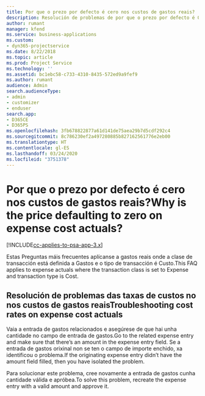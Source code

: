 ```yaml
---
title: Por que o prezo por defecto é cero nos custos de gastos reais?
description: Resolución de problemas de por que o prezo por defecto é 0 nos custos de gastos reais.
author: rumant
manager: kfend
ms.service: business-applications
ms.custom:
- dyn365-projectservice
ms.date: 8/22/2018
ms.topic: article
ms.prod: Project Service
ms.technology: ''
ms.assetid: bc1ebc58-c733-4310-8435-572ed9a9fef9
ms.author: rumant
audience: Admin
search.audienceType:
- admin
- customizer
- enduser
search.app:
- D365CE
- D365PS
ms.openlocfilehash: 3fb678822877a61d141de75aea29b7d5cdf292c4
ms.sourcegitcommit: 8c786230ef2a497280885b827162561776e2eb00
ms.translationtype: HT
ms.contentlocale: gl-ES
ms.lasthandoff: 03/24/2020
ms.locfileid: "3751378"
---
```

# <a name="why-is-the-price-defaulting-to-zero-on-expense-cost-actuals"></a><span data-ttu-id="2415c-103">Por que o prezo por defecto é cero nos custos de gastos reais?</span><span class="sxs-lookup"><span data-stu-id="2415c-103">Why is the price defaulting to zero on expense cost actuals?</span></span>

[!INCLUDE[cc-applies-to-psa-app-3.x](../includes/cc-applies-to-psa-app-3x.md)]

<span data-ttu-id="2415c-104">Estas Preguntas máis frecuentes aplícanse a gastos reais onde a clase de transacción está definida a Gastos e o tipo de transacción é Custo.</span><span class="sxs-lookup"><span data-stu-id="2415c-104">This FAQ applies to expense actuals where the transaction class is set to Expense and transaction type is Cost.</span></span>

## <a name="troubleshooting-cost-rates-on-expense-cost-actuals"></a><span data-ttu-id="2415c-105">Resolución de problemas das taxas de custos no nos custos de gastos reais</span><span class="sxs-lookup"><span data-stu-id="2415c-105">Troubleshooting cost rates on expense cost actuals</span></span>

<span data-ttu-id="2415c-106">Vaia a entrada de gastos relacionados e asegúrese de que hai unha cantidade no campo de entrada de gastos.</span><span class="sxs-lookup"><span data-stu-id="2415c-106">Go to the related expense entry and make sure that there’s an amount in the expense entry field.</span></span> <span data-ttu-id="2415c-107">Se a entrada de gastos orixinal non se ten o campo de importe enchido, xa identificou o problema.</span><span class="sxs-lookup"><span data-stu-id="2415c-107">If the originating expense entry didn’t have the amount field filled, then you have isolated the problem.</span></span>
 
<span data-ttu-id="2415c-108">Para solucionar este problema, cree novamente a entrada de gastos cunha cantidade válida e apróbea.</span><span class="sxs-lookup"><span data-stu-id="2415c-108">To solve this problem, recreate the expense entry with a valid amount and approve it.</span></span>
